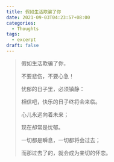 ```yaml
---
title: 假如生活欺骗了你
date: 2021-09-03T04:23:57+08:00
categories:
  - Thoughts
tags:
  - excerpt
draft: false
---
```


> 假如生活欺骗了你，
>
> 不要悲伤，不要心急！
>
> 忧郁的日子里，必须镇静：
>
> 相信吧，快乐的日子终将会来临。
>
> 心儿永远向着未来；
>
> 现在却常是忧郁。
>
> 一切都是瞬息，一切都将会过去；
>
> 而那过去了的，就会成为亲切的怀恋。
